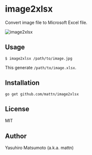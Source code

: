 # image2xlsx

Convert image file to Microsoft Excel file.

![image2xlsx](http://go-gyazo.appspot.com/7244410693266b39.png)

## Usage

```
$ image2xlsx /path/to/image.jpg
```

This generate `/path/to/image.xlsx`.

## Installation

```
go get github.com/mattn/image2xlsx
```

## License

MIT

## Author

Yasuhiro Matsumoto (a.k.a. mattn)
